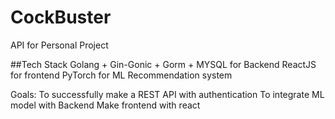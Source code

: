 # CockBuster
API for Personal Project

##Tech Stack
Golang + Gin-Gonic + Gorm + MYSQL for Backend
ReactJS for frontend
PyTorch for ML Recommendation system

Goals:
To successfully make a REST API with authentication
To integrate ML model with Backend
Make frontend with react

